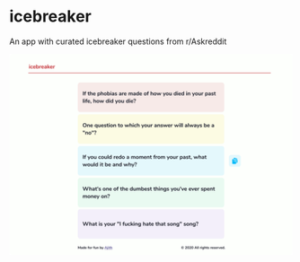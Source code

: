 # icebreaker
An app with curated icebreaker questions from r/Askreddit 

![mockup](icebreaker-list.png)
